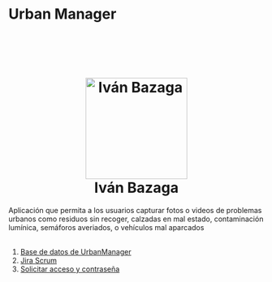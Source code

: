 # Urban Manager
<br>
 <h1 align="center">
  <br>
  <img src="https://avatars.githubusercontent.com/u/97960300?v=4" alt="Iván Bazaga" width="200">
  <br>
  Iván Bazaga
  <br>
</h1>
Aplicación que permita a los usuarios capturar fotos o videos de problemas urbanos como residuos sin recoger, calzadas en mal estado, contaminación lumínica, semáforos averiados, o vehículos mal aparcados
<br>
<br>

<ol>
  <li><a href="https://dbdocs.io/ivan.cpweb/urbanManager" target="_blank">Base de datos de UrbanManager</a></li>
  <li><a href="https://ivancpweb.atlassian.net/jira/software/projects/RE/boards/4/backlog" target="_blank">Jira Scrum</a></li>
  <li><a href="https://discord.gg/tyug6TQH" target="_blank">Solicitar acceso y contraseña</a></li>
</ol>

